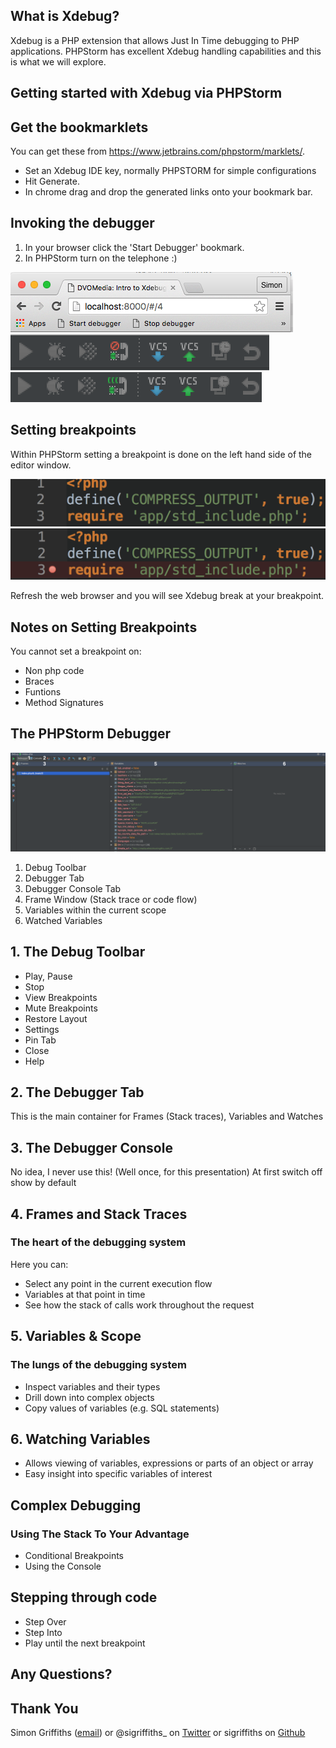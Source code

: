 ## What is Xdebug?

Xdebug is a PHP extension that allows Just In Time debugging to PHP applications.  PHPStorm has excellent Xdebug
handling capabilities and this is what we will explore.



## Getting started with Xdebug via PHPStorm



## Get the bookmarklets

You can get these from https://www.jetbrains.com/phpstorm/marklets/.

* Set an Xdebug IDE key, normally PHPSTORM for simple configurations    <!-- .element: class="fragment" data-fragment-index="1" -->
* Hit Generate.                                                         <!-- .element: class="fragment" data-fragment-index="2" -->
* In chrome drag and drop the generated links onto your bookmark bar.   <!-- .element: class="fragment" data-fragment-index="3" -->



## Invoking the debugger

1. In your browser click the 'Start Debugger' bookmark.
1. In PHPStorm turn on the telephone :)

<img src="img/chrome-bookmarks.png"><br />
<img src="img/listener-off.png">
<img src="img/listener-on.png">



## Setting breakpoints

Within PHPStorm setting a breakpoint is done on the left hand side of the editor window.

<img src="img/breakpoint-unset.png">                                    <!-- .element: class="fragment" data-fragment-index="1" -->
<img src="img/breakpoint-set.png">                                      <!-- .element: class="fragment" data-fragment-index="2" -->

Refresh the web browser and you will see Xdebug break at your breakpoint.<!-- .element: class="fragment" data-fragment-index="2" -->



## Notes on Setting Breakpoints

You cannot set a breakpoint on:
* Non php code
* Braces
* Funtions
* Method Signatures



## The PHPStorm Debugger

<img src="img/PHPStorm-Debug-Tab.png">

1. Debug Toolbar
2. Debugger Tab
3. Debugger Console Tab
4. Frame Window (Stack trace or code flow)
5. Variables within the current scope
6. Watched Variables



## 1. The Debug Toolbar

* Play, Pause
* Stop
* View Breakpoints
* Mute Breakpoints
* Restore Layout
* Settings
* Pin Tab
* Close
* Help



## 2. The Debugger Tab

This is the main container for Frames (Stack traces), Variables and Watches



## 3. The Debugger Console

No idea, I never use this! (Well once, for this presentation)
At first switch off show by default



## 4. Frames and Stack Traces

### The heart of the debugging system
Here you can:
* Select any point in the current execution flow
* Variables at that point in time
* See how the stack of calls work throughout the request



## 5. Variables & Scope

### The lungs of the debugging system
* Inspect variables and their types
* Drill down into complex objects
* Copy values of variables (e.g. SQL statements)



## 6. Watching Variables

* Allows viewing of variables, expressions or parts of an object or array
* Easy insight into specific variables of interest

## Complex Debugging

### Using The Stack To Your Advantage

* Conditional Breakpoints
* Using the Console



## Stepping through code

* Step Over
* Step Into
* Play until the next breakpoint



## Any Questions?



## Thank You

Simon Griffiths ([email](mailto:simon.griffiths@dvomedia.net))
or @sigriffiths_ on [Twitter](http://twitter.com/sigriffiths_)
or sigriffiths on [Github](https://github.com/sigriffiths)
